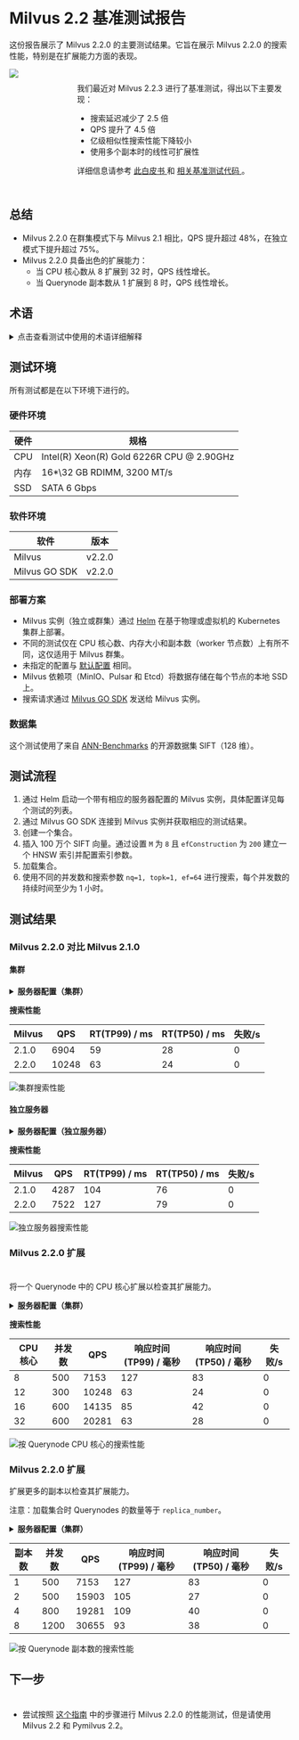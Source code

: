 

# Milvus 2.2 基准测试报告

这份报告展示了 Milvus 2.2.0 的主要测试结果。它旨在展示 Milvus 2.2.0 的搜索性能，特别是在扩展能力方面的表现。

<div class="alert note">
  <div style="display: flex;">
      <div style="flex:0.3;">
      <img src="https://zilliz.com/images/whitepaper/performance.png">
  </div>
  <div style="flex:1; padding: 10px; ">
    <p> 我们最近对 Milvus 2.2.3 进行了基准测试，得出以下主要发现：</p>
    <ul>
      <li> 搜索延迟减少了 2.5 倍 </li>
      <li> QPS 提升了 4.5 倍 </li>
      <li> 亿级相似性搜索性能下降较小 </li>
      <li> 使用多个副本时的线性可扩展性 </li>
    </ul>
    <p> 详细信息请参考 <a href="https://zilliz.com/resources/whitepaper/milvus-performance-benchmark"> 此白皮书 </a> 和 <a href="https://github.com/zilliztech/VectorDBBench"> 相关基准测试代码 </a>。</p>
  </div>
</div>

## 总结

- Milvus 2.2.0 在群集模式下与 Milvus 2.1 相比，QPS 提升超过 48%，在独立模式下提升超过 75%。
- Milvus 2.2.0 具备出色的扩展能力：
  - 当 CPU 核心数从 8 扩展到 32 时，QPS 线性增长。
  - 当 Querynode 副本数从 1 扩展到 8 时，QPS 线性增长。

## 术语

<details>
    <summary> 点击查看测试中使用的术语详细解释 </summary>
    <table class="terminology">
        <thead>
            <tr>
                <th> 术语 </th>
                <th> 描述 </th>
            </tr>
        </thead>
        <tbody>
            <tr>
                <td> nq </td>
                <td> 每个搜索请求中要搜索的向量数量 </td>
            </tr>
            <tr>
                <td> topk </td>
                <td> 每个搜索请求中要检索的每个向量（在 nq 中）的最近向量数量 </td>
            </tr>
            <tr>
                <td> ef </td>
                <td> 一种针对 <a href="https://milvus.io/docs/v2.2.x/index.md"> HNSW 索引 </a> 的搜索参数 </td>
            </tr>
            <tr>
                <td> RT </td>
                <td> 从发送请求到接收响应的响应时间 </td>
            </tr>
            <tr>
                <td> QPS </td>
                <td> 每秒成功处理的搜索请求数量 </td>
            </tr>
        </tbody>
    </table>
</details>

## 测试环境

所有测试都是在以下环境下进行的。

### 硬件环境

| 硬件    | 规格                                  |
| -------- | --------------------------------------- |
| CPU      | Intel(R) Xeon(R) Gold 6226R CPU @ 2.90GHz |
| 内存     | 16\*\32 GB RDIMM, 3200 MT/s               |
| SSD      | SATA 6 Gbps                               |

### 软件环境

|    软件   |                                版本                                |
| ------------- | --------------------------------------------------------------------- |
|    Milvus     | v2.2.0                                                                |
| Milvus GO SDK | v2.2.0                                                                |

### 部署方案

- Milvus 实例（独立或群集）通过 [Helm](/getstarted/standalone/install_standalone-helm.md) 在基于物理或虚拟机的 Kubernetes 集群上部署。
- 不同的测试仅在 CPU 核心数、内存大小和副本数（worker 节点数）上有所不同，这仅适用于 Milvus 群集。
- 未指定的配置与 [默认配置](https://github.com/milvus-io/milvus-helm/blob/master/charts/milvus/values.yaml) 相同。
- Milvus 依赖项（MinIO、Pulsar 和 Etcd）将数据存储在每个节点的本地 SSD 上。
- 搜索请求通过 [Milvus GO SDK](https://github.com/milvus-io/milvus-sdk-go/tree/master/tests) 发送给 Milvus 实例。

### 数据集





这个测试使用了来自 [ANN-Benchmarks](https://github.com/erikbern/ann-benchmarks/#data-sets) 的开源数据集 SIFT（128 维）。

## 测试流程

1. 通过 Helm 启动一个带有相应的服务器配置的 Milvus 实例，具体配置详见每个测试的列表。
2. 通过 Milvus GO SDK 连接到 Milvus 实例并获取相应的测试结果。
3. 创建一个集合。
4. 插入 100 万个 SIFT 向量。通过设置 `M` 为 `8` 且 `efConstruction` 为 `200` 建立一个 HNSW 索引并配置索引参数。
5. 加载集合。
6. 使用不同的并发数和搜索参数 `nq=1, topk=1, ef=64` 进行搜索，每个并发数的持续时间至少为 1 小时。

## 测试结果

### Milvus 2.2.0 对比 Milvus 2.1.0

#### 集群

<details>
    <summary> <b> 服务器配置（集群）</b> </summary>

```yaml
queryNode:
  replicas: 1
  resources:
    limits:
      cpu: "12.0"
      memory: 8Gi
    requests:
      cpu: "12.0"
      memory: 8Gi
```

</details>

**搜索性能**

| Milvus | QPS   | RT(TP99) / ms | RT(TP50) / ms | 失败/s |
| ------ |------ |---------------|---------------|--------|
| 2.1.0  | 6904  | 59            | 28            | 0      |
| 2.2.0  | 10248 | 63            | 24            | 0      |

![集群搜索性能](/assets/cluster_search_performance_210_vs_220.png)

#### 独立服务器

<details>
    <summary> <b> 服务器配置（独立服务器）</b> </summary>

```yaml
standalone:
  replicas: 1
  resources:
    limits:
      cpu: "12.0"
      memory: 16Gi
    requests:
      cpu: "12.0"
      memory: 16Gi
```

</details>

**搜索性能**

| Milvus | QPS  | RT(TP99) / ms  | RT(TP50) / ms | 失败/s |
|------  |------|--------------- |---------------|--------|
| 2.1.0  | 4287 | 104            | 76            | 0      |
| 2.2.0  | 7522 | 127            | 79            | 0      |

![独立服务器搜索性能](/assets/standalone_search_performance_210_vs_220.png)

### Milvus 2.2.0 扩展



# 


将一个 Querynode 中的 CPU 核心扩展以检查其扩展能力。

<details>
    <summary> <b> 服务器配置（集群）</b> </summary>

 ```yaml   
queryNode:
  replicas: 1
  resources:
    limits:
      cpu: "8.0" /"12.0" /"16.0" /"32.0"
      memory: 8Gi
    requests:
      cpu: "8.0" /"12.0" /"16.0" /"32.0"
      memory: 8Gi
```

</details>

**搜索性能**

| CPU 核心 | 并发数 | QPS  | 响应时间(TP99) / 毫秒 | 响应时间(TP50) / 毫秒 | 失败/s |
| ------|------|------|---------------|---------------|--------|
| 8 | 500 | 7153 | 127            | 83            | 0      |
| 12 | 300 | 10248 | 63            | 24            | 0      |
| 16 | 600 | 14135 | 85            | 42            | 0      |
| 32 | 600 | 20281 | 63            | 28            | 0      |

![按 Querynode CPU 核心的搜索性能](/assets/search_performance_by_querynode_cpu_cores.png)

### Milvus 2.2.0 扩展

扩展更多的副本以检查其扩展能力。

<div class="alert note">

注意：加载集合时 Querynodes 的数量等于 `replica_number`。

</div>

<details>
    <summary> <b> 服务器配置（集群）</b> </summary>

```yaml
queryNode:
  replicas: 1 / 2 / 4 / 8      
  resources:
    limits:
      cpu: "8.0"
      memory: 8Gi
    requests:
      cpu: "8.0"
      memory: 8Gi
```

</details>


| 副本数 | 并发数 | QPS  | 响应时间(TP99) / 毫秒 | 响应时间(TP50) / 毫秒 | 失败/s |
|------|------|------|---------------|---------------|--------|
| 1 | 500 |  7153 | 127            | 83            | 0      |
| 2 | 500 |  15903 | 105            | 27            | 0      |
| 4 | 800 | 19281 | 109            | 40            | 0      |
| 8 | 1200 | 30655 | 93            | 38            | 0      |

![按 Querynode 副本数的搜索性能](/assets/search_performance_by_querynode_replicas.png)

## 下一步




# 
- 尝试按照 [这个指南](https://milvus.io/blog/2022-08-16-A-Quick-Guide-to-Benchmarking-Milvus-2-1.md) 中的步骤进行 Milvus 2.2.0 的性能测试，但是请使用 Milvus 2.2 和 Pymilvus 2.2。


